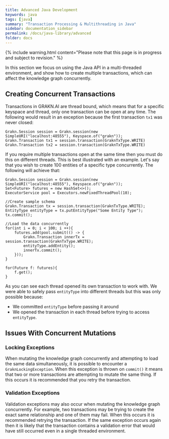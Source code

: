 ```yaml
---
title: Advanced Java Development
keywords: java
tags: [java]
summary: "Transaction Processing & Multithreading in Java"
sidebar: documentation_sidebar
permalink: /docs/java-library/advanced
folder: docs
---
```


{% include warning.html content="Please note that this page is in progress and subject to revision." %}

In this section we focus on using the Java API in a multi-threaded environment, and show how to create multiple transactions, which can affect the knowledge graph concurrently.

## Creating Concurrent Transactions

Transactions in GRAKN.AI are thread bound, which means that for a specific keyspace and thread, only one transaction can be open at any time.
The following would result in an exception because the first transaction `tx1` was never closed:

<!-- Ignored because this is designed to crash! -->
```java-test-ignore
Grakn.Session session = Grakn.session(new SimpleURI("localhost:48555"), Keyspace.of("grakn"));
Grakn.Transaction tx1 = session.transaction(GraknTxType.WRITE)
Grakn.Transaction tx2 = session.transaction(GraknTxType.WRITE)
```

If you require multiple transactions open at the same time then you must do this on different threads. This is best illustrated with an example. Let's say that you wish to create 100 entities of a specific type concurrently.  The following will achieve that:

<!-- Ignored because it contains a Java lambda, which Groovy doesn't support -->
```java-test-ignore
Grakn.Session session = Grakn.session(new SimpleURI("localhost:48555"), Keyspace.of("grakn"));
Set<Future> futures = new HashSet<>();
ExecutorService pool = Executors.newFixedThreadPool(10);

//Create sample schema
Grakn.Transaction tx = session.transaction(GraknTxType.WRITE);
EntityType entityType = tx.putEntityType("Some Entity Type");
tx.commit();

//Load the data concurrently
for(int i = 0; i < 100; i ++){
    futures.add(pool.submit(() -> {
        Grakn.Transaction innerTx = session.transaction(GraknTxType.WRITE);
        entityType.addEntity();
        innerTx.commit();
    }));
}

for(Future f: futures){
    f.get();
}
```

As you can see each thread opened its own transaction to work with. We were able to safely pass `entityType` into different threads but this was only possible because:

* We committed `entityType` before passing it around
* We opened the transaction in each thread before trying to access `entityType`.

## Issues With Concurrent Mutations

### Locking Exceptions

When mutating the knowledge graph concurrently and attempting to load the same data simultaneously, it is possible to encounter a `GraknLockingException`.  When this exception is thrown on `commit()` it means that two or more transactions are attempting to mutate the same thing. If this occurs it is recommended that you retry the transaction.

### Validation Exceptions

Validation exceptions may also occur when mutating the knowledge graph concurrently. For example, two transactions may be trying to create the exact same relationship and one of them may fail. When this occurs it is recommended retrying the transaction. If the same exception occurs again then it is likely that the transaction contains a validation error that would have still occurred even in a single threaded environment.
